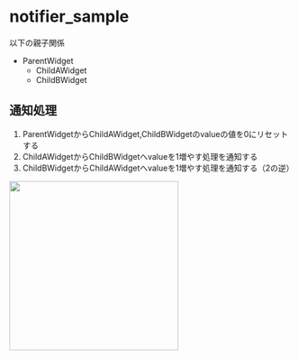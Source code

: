 # notifier_sample

以下の親子関係

- ParentWidget
  - ChildAWidget
  - ChildBWidget

## 通知処理

1. ParentWidgetからChildAWidget,ChildBWidgetのvalueの値を0にリセットする
2. ChildAWidgetからChildBWidgetへvalueを1増やす処理を通知する
3. ChildBWidgetからChildAWidgetへvalueを1増やす処理を通知する（2の逆）

<img src="https://user-images.githubusercontent.com/60842594/104107900-7e114380-5303-11eb-9a25-ea89db549c12.gif" width="300px">

